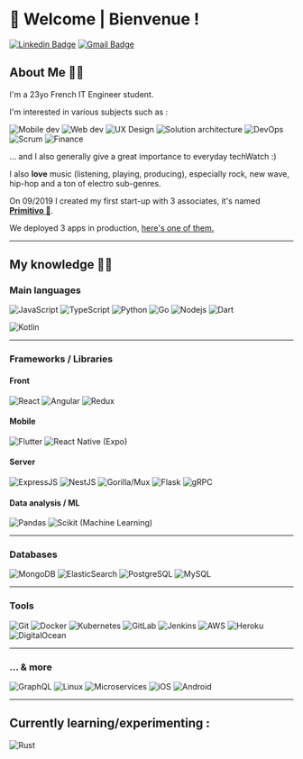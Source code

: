 # 🦉 Welcome | Bienvenue ! 

[![Linkedin Badge](https://img.shields.io/badge/-Thomas%20Martin?style=social&logo=Linkedin&logoColor=blue&link=https://www.linkedin.com/in/anirudhemmadi/)](https://www.linkedin.com/in/thomas-martin-348238161/)
[![Gmail Badge](https://img.shields.io/badge/-thomas.martindev@gmail.com-c14438?style=social&logo=Gmail&logoColor=red&link=mailto:thomas.martindev@gmail.com)](mailto:thomas.martindev@gmail.com)



## About Me 👨‍🎤 

I'm a 23yo French IT Engineer student.

I'm interested in various subjects such as : 


![Mobile dev](https://img.shields.io/badge/-Mobile%20dev-blue?style=for-the-badge)
![Web dev](https://img.shields.io/badge/-Web%20dev-red?style=for-the-badge)
![UX Design](https://img.shields.io/badge/-UX%20Desgin-purple?style=for-the-badge)
![Solution architecture](https://img.shields.io/badge/-Solution%20architecture-C59237?style=for-the-badge)
![DevOps](https://img.shields.io/badge/-DevOps-006400?style=for-the-badge)
![Scrum](https://img.shields.io/badge/-Scrum-orange?style=for-the-badge)
![Finance](https://img.shields.io/badge/-Finance-grey?style=for-the-badge)

... and I also generally give a great importance to everyday techWatch :)

I also **love** music (listening, playing, producing), especially rock, new wave, hip-hop and a ton of electro sub-genres.

On 09/2019 I created my first start-up with 3 associates, it's named [**Primitivo 🦉**](https://github.com/PrimitivoFR). 

We deployed 3 apps in production, [here's one of them.](https://circlebar.fr)

---

## My knowledge 🧠💡

### Main languages

![JavaScript](https://img.shields.io/badge/-JavaScript-black?style=for-the-badge&logo=javascript)
![TypeScript](https://img.shields.io/badge/-TypeScript-007ACC?style=for-the-badge&logo=typescript)
![Python](https://img.shields.io/badge/-Python-C59237?style=for-the-badge&logo=Python)
![Go](https://img.shields.io/badge/-Go-1572B6?style=for-the-badge&logo=go)
![Nodejs](https://img.shields.io/badge/-Nodejs-006400?style=for-the-badge&logo=Node.js)
![Dart](https://img.shields.io/badge/-Dart-blue?style=for-the-badge&logo=Dart)

![Kotlin](https://img.shields.io/badge/-Kotlin-orange?style=for-the-badge&logo=Kotlin)

---

### Frameworks / Libraries


#### Front

![React](https://img.shields.io/badge/-React-black?style=for-the-badge&logo=react)
![Angular](https://img.shields.io/badge/-Angular-red?style=for-the-badge&logo=angular)
![Redux](https://img.shields.io/badge/-Redux-purple?style=for-the-badge&logo=Redux)

#### Mobile

![Flutter](https://img.shields.io/badge/-Flutter-007ACC?style=for-the-badge&logo=Flutter)
![React Native (Expo)](https://img.shields.io/badge/-React%20Native%20(Expo)-black?style=for-the-badge&logo=Expo)

#### Server

![ExpressJS](https://img.shields.io/badge/-ExpressJS-006400?style=for-the-badge&logo=ExpressJS)
![NestJS](https://img.shields.io/badge/-NestJS-red?style=for-the-badge&logo=NestJS)
![Gorilla/Mux](https://img.shields.io/badge/-Gorilla%20Mux-007ACC?style=for-the-badge&logo=go)
![Flask](https://img.shields.io/badge/-Flask-grey?style=for-the-badge&logo=flask)
![gRPC](https://img.shields.io/badge/-gRPC-white?style=for-the-badge&logo=google)

#### Data analysis / ML

![Pandas](https://img.shields.io/badge/-Pandas-purple?style=for-the-badge&logo=Pandas)
![Scikit (Machine Learning)](https://img.shields.io/badge/-Scikit%20(Machine%20Learning)-white?style=for-the-badge&logo=scikit-learn)

---

### Databases
![MongoDB](https://img.shields.io/badge/-MongoDB-black?style=for-the-badge&logo=mongodb)
![ElasticSearch](https://img.shields.io/badge/-ElasticSearch-005571?style=for-the-badge&logo=elasticsearch)
![PostgreSQL](https://img.shields.io/badge/-PostgreSQL-336791?style=for-the-badge&logo=postgresql)
![MySQL](https://img.shields.io/badge/-MySQL-black?style=for-the-badge&logo=mysql)

---

### Tools
![Git](https://img.shields.io/badge/-Git-black?style=for-the-badge&logo=git)
![Docker](https://img.shields.io/badge/-Docker-black?style=for-the-badge&logo=docker)
![Kubernetes](https://img.shields.io/badge/-Kubernetes-white?style=for-the-badge&logo=Kubernetes)
![GitLab](https://img.shields.io/badge/-GitLab-006400?style=for-the-badge&logo=GitLab)
![Jenkins](https://img.shields.io/badge/-Jenkins-white?style=for-the-badge&logo=Jenkins)
![AWS](https://img.shields.io/badge/-AWS-C59237?style=for-the-badge&logo=amazon-AWS)
![Heroku](https://img.shields.io/badge/-Heroku-430098?style=for-the-badge&logo=heroku)
![DigitalOcean](https://img.shields.io/badge/-Digital%20Ocean-darkblue?style=for-the-badge&logo=digitalocean)

---

### ... & more
![GraphQL](https://img.shields.io/badge/-GraphQL-E10098?style=for-the-badge&logo=graphql)
![Linux](https://img.shields.io/badge/-Linux-white?style=for-the-badge&logo=Linux)
![Microservices](https://img.shields.io/badge/-Microservices-blue?style=for-the-badge)
![iOS](https://img.shields.io/badge/-iOS-grey?style=for-the-badge&logo=apple)
![Android](https://img.shields.io/badge/-Android-006400?style=for-the-badge&logo=Android)

---

## Currently learning/experimenting : 

![Rust](https://img.shields.io/badge/-Rust-orange?style=for-the-badge&logo=Rust)